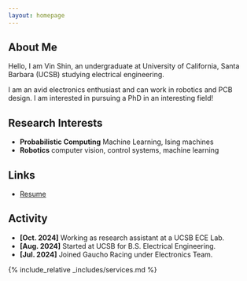 ```yaml
---
layout: homepage
---
```


## About Me

Hello, I am Vin Shin, an undergraduate at University of California, Santa Barbara (UCSB) studying electrical engineering. 

I am an avid electronics enthusiast and can work in robotics and PCB design. I am interested in pursuing a PhD in an interesting field!

## Research Interests

- **Probabilistic Computing** Machine Learning, Ising machines
- **Robotics** computer vision, control systems, machine learning

## Links

<ul style="margin:0 0 5px;">
 <li><a href="./assets/files/VSRsep2024.pdf"><autocolor>Resume</autocolor></a></li>
</ul>

## Activity

- **[Oct. 2024]** Working as research assistant at a UCSB ECE Lab.
- **[Aug. 2024]** Started at UCSB for B.S. Electrical Engineering.
- **[Jul. 2024]** Joined Gaucho Racing under Electronics Team.



{% include_relative _includes/services.md %}


 